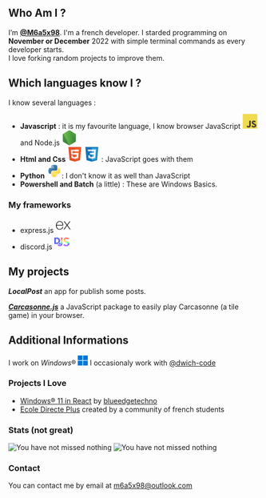 ## Who Am I ?
I’m [**@M6a5x98**](https://github.com/m6a5x98).
I'm a french developer.
I starded programming on **November or December** 2022 with simple terminal commands as every developer starts. <br>
I love forking random projects to improve them.
## Which languages know I ?
I know several languages : 
- **Javascript** : it is my favourite language, I know browser JavaScript <img src=https://raw.githubusercontent.com/devicons/devicon/master/icons/javascript/javascript-original.svg alt=javascript width="30" height="30"/> and Node.js <img src=https://raw.githubusercontent.com/devicons/devicon/master/icons/nodejs/nodejs-original.svg alt=nodejs width="30" height="30"/>
- **Html and Css** <img src=https://raw.githubusercontent.com/devicons/devicon/master/icons/html5/html5-original.svg alt=html5 width="30" height="30"/>
<img src=https://raw.githubusercontent.com/devicons/devicon/master/icons/css3/css3-original.svg alt=css3 width="30" height="30"/> : JavaScript goes with them
- **Python** <img src=https://raw.githubusercontent.com/devicons/devicon/master/icons/python/python-original.svg alt=python width="30" height="30"/>: I don't know it as well than JavaScript 
- **Powershell and Batch** (a little) : These are Windows Basics.

### My frameworks 
- express.js <img src=https://raw.githubusercontent.com/devicons/devicon/master/icons/express/express-original.svg alt=express width="30" height="30"/>
- discord.js <img src=https://raw.githubusercontent.com/devicons/devicon/master/icons/discordjs/discordjs-original.svg alt=express width="30" height="30"/> 


## My projects
***LocalPost*** an app for publish some posts.

[***Carcasonne.js***](https://github.com/M6a5x98/carcasonne.js) a JavaScript package to easily play Carcasonne (a tile game) in your browser.
## Additional Informations
I work on *Windows*® <img src=https://raw.githubusercontent.com/devicons/devicon/master/icons/windows11/windows11-original.svg alt=express width="20" height="20"/>
I occasionaly work with [@dwich-code](https://github.com/Diwch-code)
### Projects I Love
- [Windows® 11 in React](https://github.com/blueedgetechno/win11React) by [blueedgetechno](https://github.com/blueedgetechno)
- [Ecole Directe Plus](https://github.com/Magic-Fishes/Ecole-Directe-Plus) created by a community of french students

### Stats (not great)
![You have not missed nothing](https://github-readme-stats.vercel.app/api/top-langs/?username=M6a5x98&theme=vue-dark) ![You have not missed nothing](https://github-readme-stats.vercel.app/api?username=M6a5x98&theme=vue-dark)

### Contact

You can contact me by email at [m6a5x98@outlook.com](mailto:m6a5x98@outlook.com)
